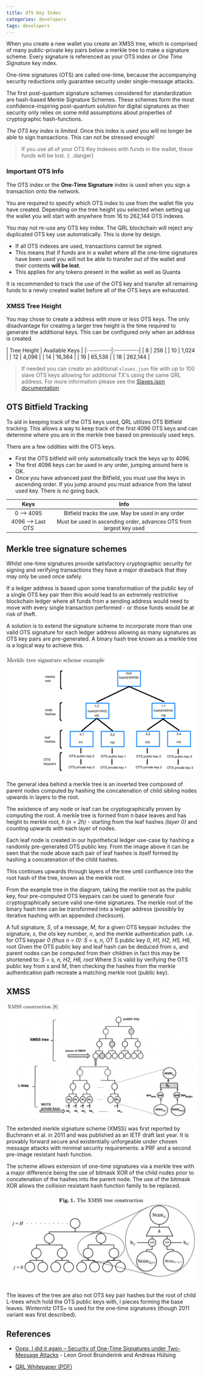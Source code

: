 ```yaml
---
title: OTS Key Index
categories: developers
tags: developers
---
```



When you create a new wallet you create an XMSS tree, which is comprised of many public-private key pairs below a merkle tree to make a signature scheme. Every signature is referenced as your OTS index or *One Time Signature* key index. 

One-time signatures (OTS) are called one-time, because the accompanying security reductions only guarantee security under single-message attacks.


The first post-quantum signature schemes considered for standardization are hash-based Merkle Signature Schemes. These schemes form the most confidence-inspiring post-quantum solution for digital signatures as their security only relies on some mild assumptions about properties of cryptographic hash-functions.

*The OTS key index is limited.* Once this index is used you will no longer be able to sign transactions. This can not be stressed enough! 

> If you use all of your OTS Key Indexes with funds in the wallet, these funds will be lost.
{: .danger}


### Important OTS Info

The OTS index or the **One-Time Signature** index is used when you sign a transaction onto the network. 

You are required to specify which OTS index to use from the wallet file you have created. Depending on the tree height you selected when setting up the wallet you will start with anywhere from 16 to 262,144 OTS indexes. 

You may not re-use any OTS key index. The QRL blockchain will reject any duplicated OTS key use automatically. This is done by design. 

* If all OTS indexes are used, transactions cannot be signed.
* This means that if funds are in a wallet where all the one-time signatures have been used you will not be able to transfer out of the wallet and their contents **will be lost**.
* This applies for any tokens present in the wallet as well as Quanta

It is recommended to track the use of the OTS key and transfer all remaining funds to a newly created wallet before all of the OTS keys are exhausted.



### XMSS Tree Height

You may chose to create a address with more or less OTS keys. The only disadvantage for creating a larger tree height is the time required to generate the additional keys. This can be configured only when an address is created.


|  Tree Height | Available Keys |
|: ---------|:----------|
| 8  | 256 |
| 10 |  1,024 | 
| 12 |  4,096 |
| 14 |  16,384 | 
| 16 |  65,536 |
| 18 |  262,144 | 


> If needed you can create an additional `slaves.json` file with up to 100 slave OTS keys allowing for additional TX's using the same QRL address. For more information please see the [Slaves.json documentation](/wallet/slaves.json)



## OTS Bitfield Tracking

To aid in keeping track of the OTS keys used, QRL utilizes OTS Bitfield tracking. This allows a way to keep track of the first 4096 OTS keys and can determine where you are in the merkle tree based on previously used keys.

There are a few oddities with the OTS keys. 
* First the OTS bitfield will only automatically track the keys up to 4096.
* The first 4096 keys can be used in any order, jumping around here is OK. 
* Once you have advanced past the Bitfield, you must use the keys in ascending order. If you jump around you must advance from the latest used key. There is no going back.

| Keys | Info |
|:----:|:----:|
|0 --> 4095 | Bitfield tracks the use. May be used in any order |
| 4096 --> Last OTS | Must be used in ascending order, advances OTS from largest key used |



## Merkle tree signature schemes

Whilst one-time signatures provide satisfactory cryptographic security for signing and verifying transactions they have a major drawback that they may only be used once safely. 

If a ledger address is based upon some transformation of the public key of a single OTS key pair then this would lead to an extremely restrictive blockchain ledger where all funds from a sending address would need to move with every single transaction performed - or those funds would be at risk of theft. 

A solution is to extend the signature scheme to incorporate more than one valid OTS signature for each ledger address allowing as many signatures as OTS key pairs are pre-generated. A binary hash tree known as a merkle tree is a logical way to achieve this.

![Merkle Tree Signature Scheme](/assets/developers/merkleTreeSig.png)

The general idea behind a merkle tree is an inverted tree composed of parent nodes computed by hashing the concatenation of child sibling nodes upwards in layers to the root. 

The existence of any node or leaf can be cryptographically proven by computing the root. A merkle tree is formed from n base leaves and has height to merkle root, *h (n = 2h)* - starting from the leaf hashes *(layer 0)* and counting upwards with each layer of nodes. 

Each leaf node is created in our hypothetical ledger use-case by hashing a randomly pre-generated OTS public key. From the image above it can be seen that the node above each pair of leaf hashes is itself formed by hashing a concatenation of the child hashes.

This continues upwards through layers of the tree until confluence into the root hash of the tree, known as
the merkle root.

From the example tree in the diagram, taking the merkle root as the public key, four pre-computed OTS keypairs can be used to generate four cryptographically secure valid one-time signatures. The merkle root of the binary hash tree can be transformed into a ledger address (possibly by iterative hashing with an appended checksum). 



A full signature, *S*, of a message, *M*, for a given OTS keypair includes: the signature, *s*, the ots key number, *n*, and the merkle authentication path. i.e. for OTS keypair *0 (thus n = 0): S = s, n*, OT S public key *0*, *H1, H2, H5, H6*, root Given the OTS public key and leaf hash can be deduced from *s*, and parent nodes can be computed from their children in fact this may be shortened to: *S = s, n, H2, H6, root* Where *S* is valid by verifying the OTS public key from *s* and *M*, then checking the hashes from the merkle authentication path recreate a matching merkle root (public key).


## XMSS

![XMSS Construction](/assets/developers/XMSSconstruction.png)

The extended merkle signature scheme (XMSS) was first reported by Buchmann et al. in 2011 and was published as an IETF draft last year. It is provably forward secure and existentially unforgeable under chosen message attacks with minimal security requirements: a PRF and a second pre-image resistant hash function. 

The scheme allows extension of one-time signatures via a merkle tree with a major difference being the use of bitmask XOR of the child nodes prior to concatenation of the hashes into the parent node. The use of the bitmask XOR allows the collision resistant hash function family to be replaced.

![XMSS Tree Construction](/assets/developers/XMSStreeConstruction.png)

The leaves of the tree are also not OTS key pair hashes but the root of child L-trees which hold the OTS public keys with, l pieces forming the base leaves. Winternitz OTS+ is used for the one-time signatures (though 2011 variant was first described).


## References
* [Oops, I did it again – Security of One-Time Signatures under Two-Message Attacks](https://eprint.iacr.org/2016/1042.pdf) - Leon Groot Bruinderink and Andreas Hülsing 

* [QRL Whitepaper (PDF)](https://github.com/theQRL/Whitepaper/blob/master/QRL_whitepaper.pdf)
